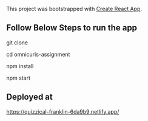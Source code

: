 This project was bootstrapped with [Create React App](https://github.com/facebook/create-react-app).

## Follow Below Steps to run the app

git clone 

cd omnicuris-assignment

npm install

npm start

## Deployed at 

https://quizzical-franklin-6da9b9.netlify.app/


